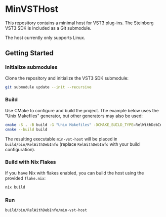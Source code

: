 # MinVSTHost

This repository contains a minimal host for VST3 plug-ins. The Steinberg
VST3 SDK is included as a Git submodule.

The host currently only supports Linux.

## Getting Started

### Initialize submodules

Clone the repository and initialize the VST3 SDK submodule:

```bash
git submodule update --init --recursive
```

### Build

Use CMake to configure and build the project. The example below uses the
"Unix Makefiles" generator, but other generators may also be used:

```bash
cmake -S . -B build -G "Unix Makefiles" -DCMAKE_BUILD_TYPE=RelWithDebInfo
cmake --build build
```

The resulting executable `min-vst-host` will be placed in
`build/bin/RelWithDebInfo` (replace `RelWithDebInfo` with your build
configuration).

### Build with Nix Flakes

If you have Nix with flakes enabled, you can build the host using the
provided `flake.nix`:

```bash
nix build
```

### Run

```bash
build/bin/RelWithDebInfo/min-vst-host
```
